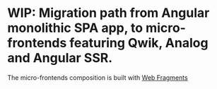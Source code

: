 # WIP: Migration path from Angular monolithic SPA app, to micro-frontends featuring Qwik, Analog and Angular SSR.
The micro-frontends composition is built with [Web Fragments](https://github.com/web-fragments/web-fragments)
